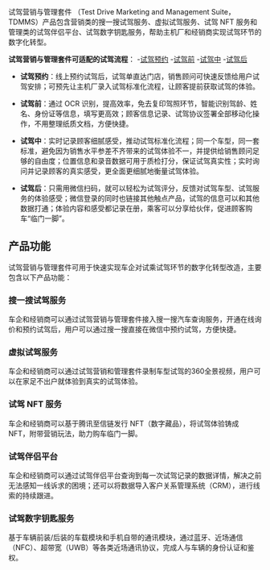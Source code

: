 试驾营销与管理套件 （Test Drive Marketing and Management Suite，TDMMS）产品包含营销类的搜一搜试驾服务、虚拟试驾服务、试驾 NFT 服务和管理类的试驾伴侣平台、试驾数字钥匙服务，帮助主机厂和经销商实现试驾环节的数字化转型。

**试驾营销与管理套件可适配的试驾流程**：
<dx-steps>
-[试驾预约](#step1)
-[试驾前](#step2)
-[试驾中](#step3)
-[试驾后](#step4)
</dx-steps>



- **试驾预约**[](id:step1)：线上预约试驾后，试驾单直达门店，销售顾问可快速反馈给用户试驾安排；可预先让主机厂录入试驾标准化流程，让顾客提前获取试驾的体验。

- **试驾前**[](id:step2)：通过 OCR 识别，提高效率，免去复印驾照环节，智能识别驾龄、姓名、身份证等信息，填写更高效；顾客信息记录、试驾协议签署全部移动化操作，不用整理纸质文档，方便快捷。

- **试驾中**[](id:step3)：实时记录顾客细腻感受，推动试驾标准化流程；同一个车型，同一套标准，避免因为销售水平参差不齐带来的试驾体验不一，并提供给销售顾问足够的自由度；位置信息和录音数据可用于质检打分，保证试驾真实性；实时询问并记录顾客的真实感受，更全面更细腻地衡量试驾体验。

- **试驾后**[](id:step4)：只需用微信扫码，就可以轻松为试驾评分，反馈对试驾车型、试驾服务的体验感受；微信登录的同时也链接其他触点产品，试驾的信息可以和其他数据打通；体验内容和感受都记录在册，乘客可以分享给伙伴，促进顾客购车“临门一脚”。




## 产品功能
试驾营销与管理套件可用于快速实现车企对试乘试驾环节的数字化转型改造，主要包含以下产品功能：

### 搜一搜试驾服务
车企和经销商可以通过试驾营销与管理套件接入搜一搜汽车查询服务，开通在线询价和预约试驾后，用户可以通过搜一搜直接在微信中预约试驾，方便快捷。

### 虚拟试驾服务
车企和经销商可以通过试驾营销和管理套件录制车型试驾的360全景视频，用户可以在家足不出户就体验到真实的试驾体验。

### 试驾 NFT 服务
车企和经销商可以基于腾讯至信链发行 NFT（数字藏品），将试驾体验铸成 NFT，附带营销玩法，助力购车临门一脚。

### 试驾伴侣平台
车企和经销商可以通过试驾伴侣平台查询到每一次试驾记录的数据详情，解决之前无法感知一线诉求的困境；还可以将数据导入客户关系管理系统（CRM），进行线索的持续跟进。

### 试驾数字钥匙服务
基于车辆前装/后装的车载模块和手机自带的通讯模块，通过蓝牙、近场通信（NFC）、超带宽（UWB）等各类近场通讯协议，完成人与车辆的身份认证和鉴权。
